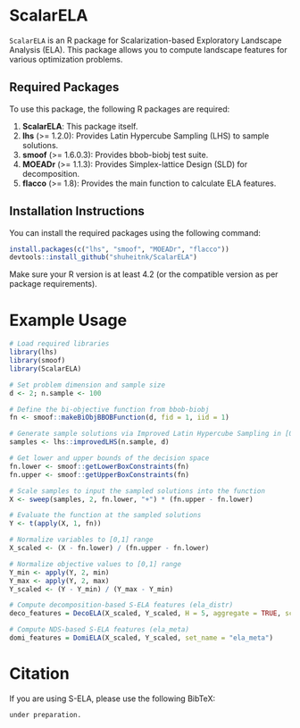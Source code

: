 # ScalarELA

`ScalarELA` is an R package for Scalarization-based Exploratory Landscape Analysis (ELA). This package allows you to compute landscape features for various optimization problems.

## Required Packages

To use this package, the following R packages are required:

1. **ScalarELA**: This package itself.
2. **lhs** (>= 1.2.0): Provides Latin Hypercube Sampling (LHS) to sample solutions.
3. **smoof** (>= 1.6.0.3): Provides bbob-biobj test suite.
4. **MOEADr** (>= 1.1.3): Provides Simplex-lattice Design (SLD) for decomposition.
5. **flacco** (>= 1.8): Provides the main function to calculate ELA features.

## Installation Instructions

You can install the required packages using the following command:

```r
install.packages(c("lhs", "smoof", "MOEADr", "flacco"))
devtools::install_github("shuheitnk/ScalarELA")
```

Make sure your R version is at least 4.2 (or the compatible version as per package requirements).



# Example Usage

```r
# Load required libraries
library(lhs)
library(smoof)
library(ScalarELA)

# Set problem dimension and sample size
d <- 2; n.sample <- 100

# Define the bi-objective function from bbob-biobj
fn <- smoof::makeBiObjBBOBFunction(d, fid = 1, iid = 1)

# Generate sample solutions via Improved Latin Hypercube Sampling in [0,1]^d
samples <- lhs::improvedLHS(n.sample, d)

# Get lower and upper bounds of the decision space
fn.lower <- smoof::getLowerBoxConstraints(fn)
fn.upper <- smoof::getUpperBoxConstraints(fn)

# Scale samples to input the sampled solutions into the function
X <- sweep(samples, 2, fn.lower, "+") * (fn.upper - fn.lower)

# Evaluate the function at the sampled solutions
Y <- t(apply(X, 1, fn))

# Normalize variables to [0,1] range
X_scaled <- (X - fn.lower) / (fn.upper - fn.lower)

# Normalize objective values to [0,1] range
Y_min <- apply(Y, 2, min)
Y_max <- apply(Y, 2, max)
Y_scaled <- (Y - Y_min) / (Y_max - Y_min)

# Compute decomposition-based S-ELA features (ela_distr)
deco_features = DecoELA(X_scaled, Y_scaled, H = 5, aggregate = TRUE, scalar_func = "weightedsum", set_name = "ela_distr")

# Compute NDS-based S-ELA features (ela_meta)
domi_features = DomiELA(X_scaled, Y_scaled, set_name = "ela_meta")
```

# Citation

If you are using S-ELA, please use the following BibTeX:

```r
under preparation.
```
